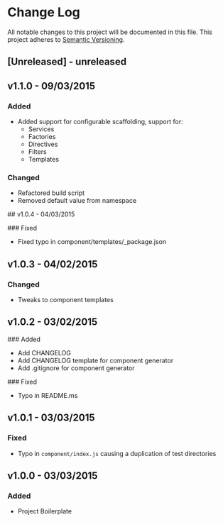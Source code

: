 # Change Log
All notable changes to this project will be documented in this file.
This project adheres to [Semantic Versioning](http://semver.org/).

## [Unreleased] - unreleased

## v1.1.0 - 09/03/2015

### Added
- Added support for configurable scaffolding, support for:
  - Services
  - Factories
  - Directives
  - Filters
  - Templates

### Changed
- Refactored build script
- Removed default value from namespace

## v1.0.4 - 04/03/2015

### Fixed

- Fixed typo in component/templates/_package.json

## v1.0.3 - 04/02/2015

### Changed
- Tweaks to component templates


## v1.0.2 - 03/02/2015

### Added
- Add CHANGELOG
- Add CHANGELOG template for component generator
- Add .gitignore for component generator

### Fixed
- Typo in README.ms

## v1.0.1 - 03/03/2015

### Fixed
- Typo in `component/index.js` causing a duplication of test directories

## v1.0.0 - 03/03/2015

### Added
-  Project Boilerplate
